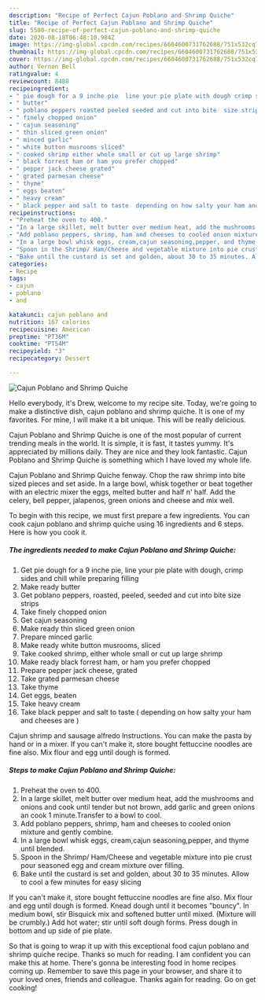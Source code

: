 ```yaml
---
description: "Recipe of Perfect Cajun Poblano and Shrimp Quiche"
title: "Recipe of Perfect Cajun Poblano and Shrimp Quiche"
slug: 5500-recipe-of-perfect-cajun-poblano-and-shrimp-quiche
date: 2020-08-18T06:48:10.984Z
image: https://img-global.cpcdn.com/recipes/6604600731762688/751x532cq70/cajun-poblano-and-shrimp-quiche-recipe-main-photo.jpg
thumbnail: https://img-global.cpcdn.com/recipes/6604600731762688/751x532cq70/cajun-poblano-and-shrimp-quiche-recipe-main-photo.jpg
cover: https://img-global.cpcdn.com/recipes/6604600731762688/751x532cq70/cajun-poblano-and-shrimp-quiche-recipe-main-photo.jpg
author: Vernon Bell
ratingvalue: 4
reviewcount: 8488
recipeingredient:
- " pie dough for a 9 inche pie  line your pie plate with dough crimp sides and chill while preparing filling"
- " butter"
- " poblano peppers roasted peeled seeded and cut into bite  size strips"
- " finely chopped onion"
- " cajun seasoning"
- " thin sliced green onion"
- " minced garlic"
- " white button musrooms sliced"
- " cooked shrimp either whole small or cut up large shrimp"
- " black forrest ham or ham you prefer chopped"
- " pepper jack cheese grated"
- " grated parmesan cheese"
- " thyme"
- " eggs beaten"
- " heavy cream"
- " black pepper and salt to taste  depending on how salty your ham and cheeses are "
recipeinstructions:
- "Preheat the oven to 400."
- "In a large skillet, melt butter over medium heat, add the mushrooms and onions and cook until tender but not brown, add garlic and green onions an cook 1 minute.Transfer to a bowl to cool."
- "Add poblano peppers, shrimp, ham and cheeses to cooled onion mixture and gently combine."
- "In a large bowl whisk eggs, cream,cajun seasoning,pepper, and thyme until blended."
- "Spoon in the Shrimp/ Ham/Cheese and vegetable mixture into pie crust pour seasoned egg and cream mixture over filling."
- "Bake until the custard is set and golden, about 30 to 35 minutes. Allow to cool a few minutes for easy slicing"
categories:
- Recipe
tags:
- cajun
- poblano
- and

katakunci: cajun poblano and 
nutrition: 167 calories
recipecuisine: American
preptime: "PT36M"
cooktime: "PT54M"
recipeyield: "3"
recipecategory: Dessert

---
```



![Cajun Poblano and Shrimp Quiche](https://img-global.cpcdn.com/recipes/6604600731762688/751x532cq70/cajun-poblano-and-shrimp-quiche-recipe-main-photo.jpg)

Hello everybody, it's Drew, welcome to my recipe site. Today, we're going to make a distinctive dish, cajun poblano and shrimp quiche. It is one of my favorites. For mine, I will make it a bit unique. This will be really delicious.

Cajun Poblano and Shrimp Quiche is one of the most popular of current trending meals in the world. It is simple, it is fast, it tastes yummy. It's appreciated by millions daily. They are nice and they look fantastic. Cajun Poblano and Shrimp Quiche is something which I have loved my whole life.

Cajun Poblano and Shrimp Quiche fenway. Chop the raw shrimp into bite sized pieces and set aside. In a large bowl, whisk together or beat together with an electric mixer the eggs, melted butter and half n&#39; half. Add the celery, bell pepper, jalapenos, green onions and cheese and mix well.


To begin with this recipe, we must first prepare a few ingredients. You can cook cajun poblano and shrimp quiche using 16 ingredients and 6 steps. Here is how you cook it.

<!--inarticleads1-->

##### The ingredients needed to make Cajun Poblano and Shrimp Quiche:

1. Get  pie dough for a 9 inche pie,  line your pie plate with dough, crimp sides and chill while preparing filling
1. Make ready  butter
1. Get  poblano peppers, roasted, peeled, seeded and cut into bite  size strips
1. Take  finely chopped onion
1. Get  cajun seasoning
1. Make ready  thin sliced green onion
1. Prepare  minced garlic
1. Make ready  white button musrooms, sliced
1. Take  cooked shrimp, either whole small or cut up large shrimp
1. Make ready  black forrest ham, or ham you prefer chopped
1. Prepare  pepper jack cheese, grated
1. Take  grated parmesan cheese
1. Take  thyme
1. Get  eggs, beaten
1. Take  heavy cream
1. Take  black pepper and salt to taste ( depending on how salty your ham and cheeses are )


Cajun shrimp and sausage alfredo Instructions. You can make the pasta by hand or in a mixer. If you can&#39;t make it, store bought fettuccine noodles are fine also. Mix flour and egg until dough is formed. 

<!--inarticleads2-->

##### Steps to make Cajun Poblano and Shrimp Quiche:

1. Preheat the oven to 400.
1. In a large skillet, melt butter over medium heat, add the mushrooms and onions and cook until tender but not brown, add garlic and green onions an cook 1 minute.Transfer to a bowl to cool.
1. Add poblano peppers, shrimp, ham and cheeses to cooled onion mixture and gently combine.
1. In a large bowl whisk eggs, cream,cajun seasoning,pepper, and thyme until blended.
1. Spoon in the Shrimp/ Ham/Cheese and vegetable mixture into pie crust pour seasoned egg and cream mixture over filling.
1. Bake until the custard is set and golden, about 30 to 35 minutes. Allow to cool a few minutes for easy slicing


If you can&#39;t make it, store bought fettuccine noodles are fine also. Mix flour and egg until dough is formed. Knead dough until it becomes &#34;bouncy&#34;. In medium bowl, stir Bisquick mix and softened butter until mixed. (Mixture will be crumbly.) Add hot water; stir until soft dough forms. Press dough in bottom and up side of pie plate. 

So that is going to wrap it up with this exceptional food cajun poblano and shrimp quiche recipe. Thanks so much for reading. I am confident you can make this at home. There's gonna be interesting food in home recipes coming up. Remember to save this page in your browser, and share it to your loved ones, friends and colleague. Thanks again for reading. Go on get cooking!
